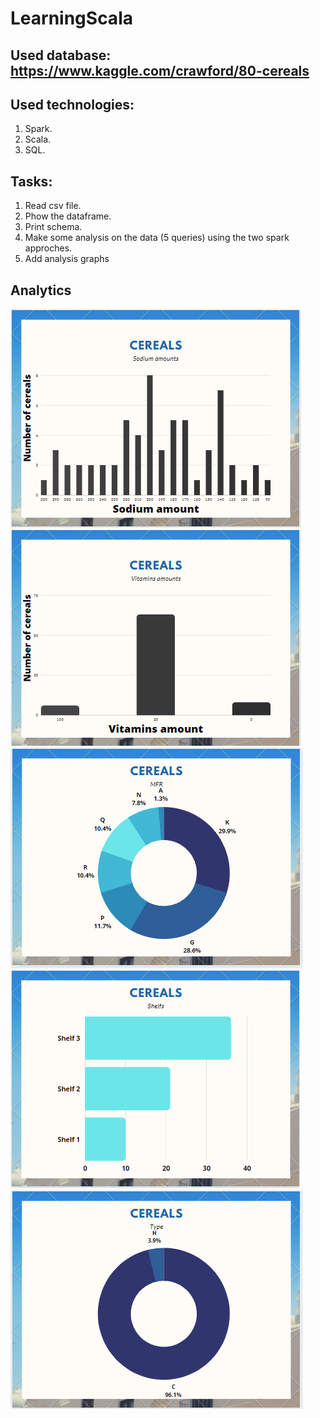 # LearningScala
 ## Used database: https://www.kaggle.com/crawford/80-cereals
 
 ## Used technologies:
  1. Spark.
  2. Scala.
  3. SQL.

 ## Tasks:
  1. Read csv file.
  2. Phow the dataframe.
  3. Print schema.
  4. Make some analysis on the data (5 queries) using the two spark approches.
  5. Add analysis graphs
 
 ## Analytics
 ![Sodium amounts](Analytics/Cereal01.PNG)
 ![Vitamins amounts](Analytics/Cereal02.PNG)
 ![MFR Types percentage](Analytics/Cereal03.PNG)
 ![Shelfs capacity](Analytics/Cereal04.PNG)
 ![Types percentage](Analytics/Cereal05.PNG)


